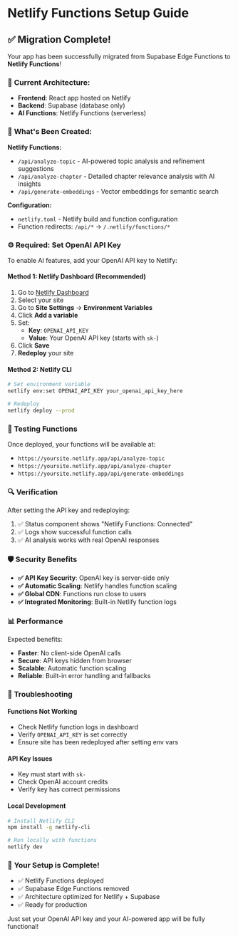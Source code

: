# Netlify Functions Setup Guide

## ✅ Migration Complete!

Your app has been successfully migrated from Supabase Edge Functions to **Netlify Functions**! 

### 🎯 **Current Architecture:**
- **Frontend**: React app hosted on Netlify
- **Backend**: Supabase (database only)
- **AI Functions**: Netlify Functions (serverless)

### 🚀 **What's Been Created:**

**Netlify Functions:**
- `/api/analyze-topic` - AI-powered topic analysis and refinement suggestions
- `/api/analyze-chapter` - Detailed chapter relevance analysis with AI insights
- `/api/generate-embeddings` - Vector embeddings for semantic search

**Configuration:**
- `netlify.toml` - Netlify build and function configuration
- Function redirects: `/api/*` → `/.netlify/functions/*`

### ⚙️ **Required: Set OpenAI API Key**

To enable AI features, add your OpenAI API key to Netlify:

#### Method 1: Netlify Dashboard (Recommended)
1. Go to [Netlify Dashboard](https://app.netlify.com)
2. Select your site
3. Go to **Site Settings** → **Environment Variables**
4. Click **Add a variable**
5. Set:
   - **Key**: `OPENAI_API_KEY`
   - **Value**: Your OpenAI API key (starts with `sk-`)
6. Click **Save**
7. **Redeploy** your site

#### Method 2: Netlify CLI
```bash
# Set environment variable
netlify env:set OPENAI_API_KEY your_openai_api_key_here

# Redeploy
netlify deploy --prod
```

### 🧪 **Testing Functions**

Once deployed, your functions will be available at:
- `https://yoursite.netlify.app/api/analyze-topic`
- `https://yoursite.netlify.app/api/analyze-chapter`
- `https://yoursite.netlify.app/api/generate-embeddings`

### 🔍 **Verification**

After setting the API key and redeploying:
1. ✅ Status component shows "Netlify Functions: Connected"
2. ✅ Logs show successful function calls
3. ✅ AI analysis works with real OpenAI responses

### 🛡️ **Security Benefits**

- **✅ API Key Security**: OpenAI key is server-side only
- **✅ Automatic Scaling**: Netlify handles function scaling
- **✅ Global CDN**: Functions run close to users
- **✅ Integrated Monitoring**: Built-in Netlify function logs

### 📊 **Performance**

Expected benefits:
- **Faster**: No client-side OpenAI calls
- **Secure**: API keys hidden from browser
- **Scalable**: Automatic function scaling
- **Reliable**: Built-in error handling and fallbacks

### 🔧 **Troubleshooting**

#### Functions Not Working
- Check Netlify function logs in dashboard
- Verify `OPENAI_API_KEY` is set correctly
- Ensure site has been redeployed after setting env vars

#### API Key Issues
- Key must start with `sk-`
- Check OpenAI account credits
- Verify key has correct permissions

#### Local Development
```bash
# Install Netlify CLI
npm install -g netlify-cli

# Run locally with functions
netlify dev
```

### 🎉 **Your Setup is Complete!**

- ✅ Netlify Functions deployed
- ✅ Supabase Edge Functions removed
- ✅ Architecture optimized for Netlify + Supabase
- ✅ Ready for production

Just set your OpenAI API key and your AI-powered app will be fully functional!

